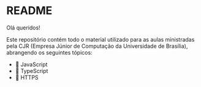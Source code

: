 # README

Olá queridos!

Este repositório contém todo o material utilizado para as aulas ministradas pela CJR (Empresa Júnior de Computação da Universidade de Brasília), abrangendo os seguintes tópicos:

- 🔶 JavaScript
- 🔷 TypeScript
- 🤝 HTTPS